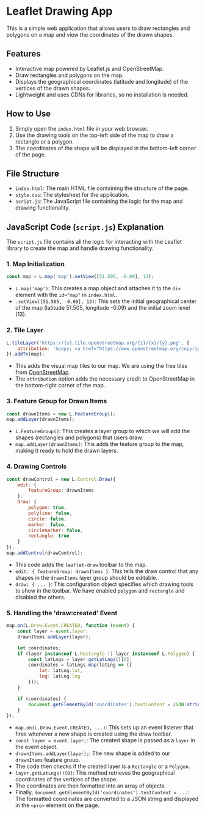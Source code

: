 # Leaflet Drawing App

This is a simple web application that allows users to draw rectangles and polygons on a map and view the coordinates of the drawn shapes.

## Features

- Interactive map powered by Leaflet.js and OpenStreetMap.
- Draw rectangles and polygons on the map.
- Displays the geographical coordinates (latitude and longitude) of the vertices of the drawn shapes.
- Lightweight and uses CDNs for libraries, so no installation is needed.

## How to Use

1.  Simply open the `index.html` file in your web browser.
2.  Use the drawing tools on the top-left side of the map to draw a rectangle or a polygon.
3.  The coordinates of the shape will be displayed in the bottom-left corner of the page.

## File Structure

-   `index.html`: The main HTML file containing the structure of the page.
-   `style.css`: The stylesheet for the application.
-   `script.js`: The JavaScript file containing the logic for the map and drawing functionality.

## JavaScript Code (`script.js`) Explanation

The `script.js` file contains all the logic for interacting with the Leaflet library to create the map and handle drawing functionality.

### 1. Map Initialization

```javascript
const map = L.map('map').setView([51.505, -0.09], 13);
```

-   `L.map('map')`: This creates a map object and attaches it to the `div` element with the `id="map"` in `index.html`.
-   `.setView([51.505, -0.09], 13)`: This sets the initial geographical center of the map (latitude 51.505, longitude -0.09) and the initial zoom level (13).

### 2. Tile Layer

```javascript
L.tileLayer('https://{s}.tile.openstreetmap.org/{z}/{x}/{y}.png', {
    attribution: '&copy; <a href="https://www.openstreetmap.org/copyright">OpenStreetMap</a> contributors'
}).addTo(map);
```

-   This adds the visual map tiles to our map. We are using the free tiles from [OpenStreetMap](https://www.openstreetmap.org/).
-   The `attribution` option adds the necessary credit to OpenStreetMap in the bottom-right corner of the map.

### 3. Feature Group for Drawn Items

```javascript
const drawnItems = new L.FeatureGroup();
map.addLayer(drawnItems);
```

-   `L.FeatureGroup()`: This creates a layer group to which we will add the shapes (rectangles and polygons) that users draw.
-   `map.addLayer(drawnItems)`: This adds the feature group to the map, making it ready to hold the drawn layers.

### 4. Drawing Controls

```javascript
const drawControl = new L.Control.Draw({
    edit: {
        featureGroup: drawnItems
    },
    draw: {
        polygon: true,
        polyline: false,
        circle: false,
        marker: false,
        circlemarker: false,
        rectangle: true
    }
});
map.addControl(drawControl);
```

-   This code adds the `leaflet-draw` toolbar to the map.
-   `edit: { featureGroup: drawnItems }`: This tells the draw control that any shapes in the `drawnItems` layer group should be editable.
-   `draw: { ... }`: This configuration object specifies which drawing tools to show in the toolbar. We have enabled `polygon` and `rectangle` and disabled the others.

### 5. Handling the 'draw:created' Event

```javascript
map.on(L.Draw.Event.CREATED, function (event) {
    const layer = event.layer;
    drawnItems.addLayer(layer);

    let coordinates;
    if (layer instanceof L.Rectangle || layer instanceof L.Polygon) {
        const latLngs = layer.getLatLngs()[0];
        coordinates = latLngs.map(latLng => ({
            lat: latLng.lat,
            lng: latLng.lng
        }));
    }

    if (coordinates) {
        document.getElementById('coordinates').textContent = JSON.stringify(coordinates, null, 2);
    }
});
```

-   `map.on(L.Draw.Event.CREATED, ...)`: This sets up an event listener that fires whenever a new shape is created using the draw toolbar.
-   `const layer = event.layer;`: The created shape is passed as a `layer` in the event object.
-   `drawnItems.addLayer(layer);`: The new shape is added to our `drawnItems` feature group.
-   The code then checks if the created layer is a `Rectangle` or a `Polygon`.
-   `layer.getLatLngs()[0]`: This method retrieves the geographical coordinates of the vertices of the shape.
-   The coordinates are then formatted into an array of objects.
-   Finally, `document.getElementById('coordinates').textContent = ...`: The formatted coordinates are converted to a JSON string and displayed in the `<pre>` element on the page.
